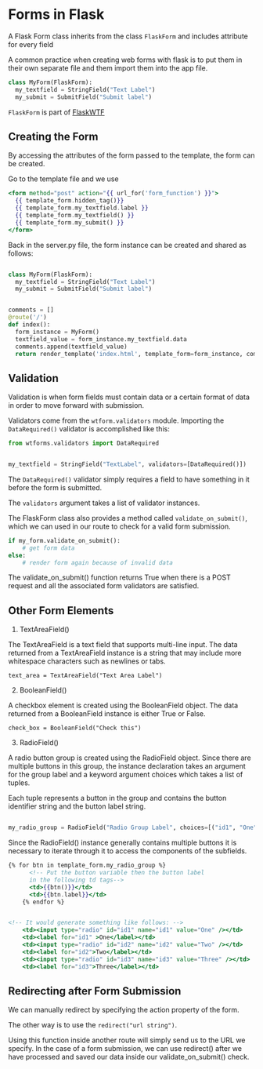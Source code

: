 # Forms in Flask

A Flask Form class inherits from the class `FlaskForm` and includes attribute for every field

A common practice when creating web forms with flask is to put them in their own separate file and them import them into the app file.

```python
class MyForm(FlaskForm):
  my_textfield = StringField("Text Label")
  my_submit = SubmitField("Submit label")
```

`FlaskForm` is part of [FlaskWTF](https://flask-wtf.readthedocs.io/en/stable/)

## Creating the Form

By accessing the attributes of the form passed to the template, the form can be created.

Go to the template file and we use

```handlebars
<form method="post" action="{{ url_for('form_function') }}">
  {{ template_form.hidden_tag()}}
  {{ template_form.my_textfield.label }}
  {{ template_form.my_textfield() }}
  {{ template_form.my_submit() }}
</form>
```

Back in the server.py file, the form instance can be created and shared as follows:

```py

class MyForm(FlaskForm):
  my_textfield = StringField("Text Label")
  my_submit = SubmitField("Submit label")


comments = []
@route('/')
def index():
  form_instance = MyForm()
  textfield_value = form_instance.my_textfield.data
  comments.append(textfield_value)
  return render_template('index.html', template_form=form_instance, comments = comments)
```

## Validation

Validation is when form fields must contain data or a certain format of data in order to move forward with submission.

Validators come from the `wtform.validators` module. Importing the `DataRequired()` validator is accomplished like this:

```py
from wtforms.validators import DataRequired


my_textfield = StringField("TextLabel", validators=[DataRequired()])
```

The `DataRequired()` validator simply requires a field to have something in it before the form is submitted.

The `validators` argument takes a list of validator instances.

The FlaskForm class also provides a method called `validate_on_submit()`, which we can used in our route to check for a valid form submission.

```py
if my_form.validate_on_submit():
    # get form data
else:
    # render form again because of invalid data
```

The validate_on_submit() function returns True when there is a POST request and all the associated form validators are satisfied.

## Other Form Elements

1. TextAreaField()

The TextAreaField is a text field that supports multi-line input. The data returned from a TextAreaField instance is a string that may include more whitespace characters such as newlines or tabs.

`text_area = TextAreaField("Text Area Label")`

2. BooleanField()

A checkbox element is created using the BooleanField object. The data returned from a BooleanField instance is either True or False.

`check_box = BooleanField("Check this")`

3. RadioField()

A radio button group is created using the RadioField object. Since there are multiple buttons in this group, the instance declaration takes an argument for the group label and a keyword argument choices which takes a list of tuples.

Each tuple represents a button in the group and contains the button identifier string and the button label string.

```py

my_radio_group = RadioField("Radio Group Label", choices=[("id1", "One"), ("id2","Two"), ("id3","Three")])
```

Since the RadioField() instance generally contains multiple buttons it is necessary to iterate through it to access the components of the subfields.

```handlebars
{% for btn in template_form.my_radio_group %}
      <!-- Put the button variable then the button label
      in the following td tags-->
      <td>{{btn()}}</td>
      <td>{{btn.label}}</td>
    {% endfor %}


<!-- It would generate something like follows: -->
    <td><input type="radio" id="id1" name="id1" value="One" /></td>
    <td><label for="id1" >One</label></td>
    <td><input type="radio" id="id2" name="id2" value="Two" /></td>
    <td><label for="id2">Two</label></td>
    <td><input type="radio" id="id3" name="id3" value="Three" /></td>
    <td><label for="id3">Three</label></td>
```

## Redirecting after Form Submission

We can manually redirect by specifying the action property of the form.

The other way is to use the `redirect("url string")`.

Using this function inside another route will simply send us to the URL we specify. In the case of a form submission, we can use redirect() after we have processed and saved our data inside our validate_on_submit() check.
